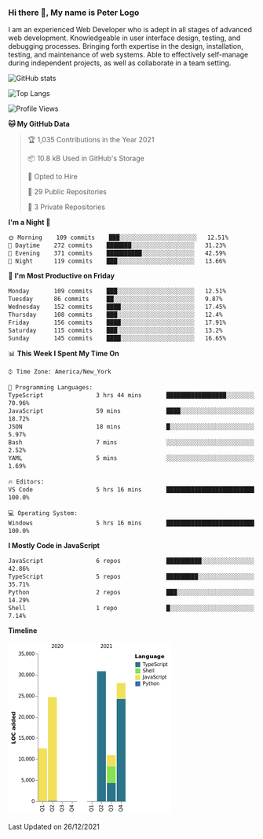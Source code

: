 ### Hi there 👋, My name is Peter Logo

I am an experienced Web Developer who is adept in all stages of advanced web development. Knowledgeable in user interface design, 
testing, and debugging processes. Bringing forth expertise in the design, installation, testing, and maintenance of web systems. 
Able to effectively self-manage during independent projects, as well as collaborate in a team setting.

![GitHub stats](https://github-readme-stats.vercel.app/api?username=peterlogo&show_icons=true&count_private=true&theme=dark)

![Top Langs](https://github-readme-stats.vercel.app/api/top-langs/?username=peterlogo&theme=dark&layout=compact&langs_count=8)

<!--START_SECTION:waka-->
![Profile Views](http://img.shields.io/badge/Profile%20Views-3-blue)

**🐱 My GitHub Data** 

> 🏆 1,035 Contributions in the Year 2021
 > 
> 📦 10.8 kB Used in GitHub's Storage 
 > 
> 💼 Opted to Hire
 > 
> 📜 29 Public Repositories 
 > 
> 🔑 3 Private Repositories  
 > 
**I'm a Night 🦉** 

```text
🌞 Morning    109 commits    ███░░░░░░░░░░░░░░░░░░░░░░   12.51% 
🌆 Daytime    272 commits    ███████░░░░░░░░░░░░░░░░░░   31.23% 
🌃 Evening    371 commits    ██████████░░░░░░░░░░░░░░░   42.59% 
🌙 Night      119 commits    ███░░░░░░░░░░░░░░░░░░░░░░   13.66%

```
📅 **I'm Most Productive on Friday** 

```text
Monday       109 commits    ███░░░░░░░░░░░░░░░░░░░░░░   12.51% 
Tuesday      86 commits     ██░░░░░░░░░░░░░░░░░░░░░░░   9.87% 
Wednesday    152 commits    ████░░░░░░░░░░░░░░░░░░░░░   17.45% 
Thursday     108 commits    ███░░░░░░░░░░░░░░░░░░░░░░   12.4% 
Friday       156 commits    ████░░░░░░░░░░░░░░░░░░░░░   17.91% 
Saturday     115 commits    ███░░░░░░░░░░░░░░░░░░░░░░   13.2% 
Sunday       145 commits    ████░░░░░░░░░░░░░░░░░░░░░   16.65%

```


📊 **This Week I Spent My Time On** 

```text
⌚︎ Time Zone: America/New_York

💬 Programming Languages: 
TypeScript               3 hrs 44 mins       █████████████████░░░░░░░░   70.96% 
JavaScript               59 mins             ████░░░░░░░░░░░░░░░░░░░░░   18.72% 
JSON                     18 mins             █░░░░░░░░░░░░░░░░░░░░░░░░   5.97% 
Bash                     7 mins              ░░░░░░░░░░░░░░░░░░░░░░░░░   2.52% 
YAML                     5 mins              ░░░░░░░░░░░░░░░░░░░░░░░░░   1.69%

🔥 Editors: 
VS Code                  5 hrs 16 mins       █████████████████████████   100.0%

💻 Operating System: 
Windows                  5 hrs 16 mins       █████████████████████████   100.0%

```

**I Mostly Code in JavaScript** 

```text
JavaScript               6 repos             ██████████░░░░░░░░░░░░░░░   42.86% 
TypeScript               5 repos             █████████░░░░░░░░░░░░░░░░   35.71% 
Python                   2 repos             ███░░░░░░░░░░░░░░░░░░░░░░   14.29% 
Shell                    1 repo              █░░░░░░░░░░░░░░░░░░░░░░░░   7.14%

```


**Timeline**

![Chart not found](https://raw.githubusercontent.com/peterlogo/peterlogo/main/charts/bar_graph.png) 


 Last Updated on 26/12/2021
<!--END_SECTION:waka-->



